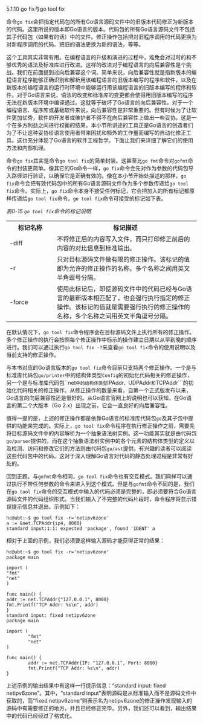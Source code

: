  5.1.10 go fix与go tool fix

 
命令```go fix```会把指定代码包的所有Go语言源码文件中的旧版本代码修正为新版本的代码。这里所说的版本即Go语言的版本。代码包的所有Go语言源码文件不包括其子代码包（如果有的话）中的文件。修正操作包括把对旧程序调用的代码更换为对新程序调用的代码、把旧的语法更换为新的语法，等等。

这个工具其实非常有用。在编程语言的升级和演进的过程中，难免会对过时的和不够优秀的语法及标准库进行改进。这样的改进对于编程语言的向后兼容性是个挑战。我们在前面提到过向后兼容这个词。简单来说，向后兼容性就是指新版本的编程语言程序能够正确识别和解析用该编程语言的旧版本编写的程序和软件，以及在新版本的编程语言的运行时环境中能够运行用该编程语言的旧版本编写的程序和软件。对于Go语言来说，语法的改变和标准库的变更都会使得用旧版本编写的程序无法在新版本环境中编译通过。这就等于破坏了Go语言的向后兼容性。对于一个编程语言、程序库或基础软件来说，向后兼容性是非常重要的。但有时候为了让软件更加优秀，软件的开发者或维护者不得不在向后兼容性上做出一些妥协。这是一个在多方利益之间进行权衡的结果。本小节所讲述的工具正是Go语言的创造者们为了不让这种妥协给语言使用者带来困扰和额外的工作量而编写的自动化修正工具。这也充分体现了Go语言的软件工程哲学。下面让我们来详细了解它们的使用方法和内部机理。

命令```go fix```其实是命令```go tool fix```的简单封装。这甚至比```go fmt```命令对```gofmt```命令的封装更简单。像其它的Go命令一样，```go fix```命令会先对作为参数的代码包导入路径进行验证，以确保它是正确有效的。像在本小节开始处描述的那样，```go fix```命令会把有效代码包中的所有Go语言源码文件作为多个参数传递给```go tool fix```命令。实际上，```go fix```命令本身不接受任何标记，它会把加入的所有标记都原样传递给```go tool fix```命令。```go tool fix```命令可接受的标记如下表。

_表0-15 ```go tool fix```命令的标记说明_
<table class="table table-bordered table-striped table-condensed">
   <tr>
    <th width=25%>
	  标记名称
	</th>
    <th>
	  标记描述
	</th>
  </tr>
  <tr>
    <td>
	  -diff
	</td>
	<td>
	  不将修正后的内容写入文件，而只打印修正前后的内容的对比信息到标准输出。
	</td>
  </tr>
  <tr>
    <td>
	  -r
	</td>
	<td>
	  只对目标源码文件做有限的修正操作。该标记的值即为允许的修正操作的名称。多个名称之间用英文半角逗号分隔。
	</td>
  </tr>
  <tr>
    <td>
	  -force
	</td>
	<td>
	  使用此标记后，即使源码文件中的代码已经与Go语言的最新版本相匹配了，也会强行执行指定的修正操作。该标记的值就是需要强行执行的修正操作的名称，多个名称之间用英文半角逗号分隔。
	</td>
  </tr>
<table>

在默认情况下，```go tool fix```命令程序会在目标源码文件上执行所有的修正操作。多个修正操作的执行会按照每个修正操作中标示的操作建立日期以从早到晚的顺序进行。我们可以通过执行```go tool fix -?```来查看```go tool fix```命令的使用说明以及当前支持的修正操作。

与本书对应的Go语言版本的```go tool fix```命令目前只支持两个修正操作。一个是与标准库代码包```go/printer```中的结构体类型```Config```的初始化代码相关的修正操作，另一个是与标准库代码包``net```中的结构体类型```IPAddr```、```UDPAddr```和```TCPAddr```的初始化代码相关的修正操作。从修正操作的数量来看，自第一个正式版发布以来，Go语言的向后兼容性还是很好的。从Go语言官网上的说明也可以获知，在Go语言的第二个大版本（Go 2.x）出现之前，它会一直良好的向后兼容性。

值得一提的是，上述的修正操作都是依靠Go语言的标准库代码包```go```及其子包中提供的功能来完成的。实际上，```go tool fix```命令程序在执行修正操作之前，需要先将目标源码文件中的内容解析为一个抽象语法树实例。这一功能其实就是由代码包```go/parser```提供的。而在这个抽象语法树实例中的各个元素的结构体类型的定义以及检测、访问和修改它们的方法则由代码包```go/ast```提供。有兴趣的读者可以阅读这些代码包中的代码。这对于深入理解Go语言对代码的静态处理过程是非常有好处的。

回到正题。与```gofmt```命令相同，```go tool fix```命令也有交互模式。我们同样可以通过执行不带任何参数的命令来进入到这个模式。但是与```gofmt```命令不同的是，我们在```go tool fix```命令的交互模式中输入的代码必须是完整的，即必须要符合Go语言源码文件的代码组织形式。当我们输入了不完整的代码片段时，命令程序将显示错误提示信息并退出。示例如下：

	hc@ubt:~$ go tool fix -r='netipv6zone'                    
	a := &net.TCPAddr{ip4, 8080}
	standard input:1:1: expected 'package', found 'IDENT' a

相对于上面的示例，我们必须要这样输入源码才能获得正常的结果：

	hc@ubt:~$ go tool fix -r='netipv6zone'                    
	package main
	
	import (
	"fmt"
	"net"
	)
	
	func main() {
	addr := net.TCPAddr{"127.0.0.1", 8080}
	fmt.Printf("TCP Addr: %s\n", addr)
	}
	standard input: fixed netipv6zone
	package main
	
	import (
	        "fmt"
	        "net"
	)
	
	func main() {
	        addr := net.TCPAddr{IP: "127.0.0.1", Port: 8080}
	        fmt.Printf("TCP Addr: %s\n", addr)
	}

上述示例的输出结果中有这样一行提示信息：“standard input: fixed netipv6zone”。其中，“standard input”表明源码是从标准输入而不是源码文件中获取的，而“fixed netipv6zone”则表示名为netipv6zone的修正操作发现输入的源码中有需要修正的地方，并且已经修正完毕。另外，我们还可以看到，输出结果中的代码已经经过了格式化。
